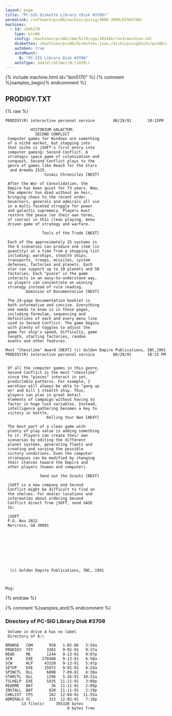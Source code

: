 ```yaml
---
layout: page
title: "PC-SIG Diskette Library (Disk #3708)"
permalink: /software/pcx86/sw/misc/pcsig/3000-3999/DISK3708/
machines:
  - id: ibm5170
    type: pcx86
    config: /machines/pcx86/ibm/5170/cga/1024kb/rev3/machine.xml
    diskettes: /machines/pcx86/diskettes.json,/disks/pcsigdisks/pcx86/diskettes.json
    autoGen: true
    autoMount:
      B: "PC-SIG Library Disk #3708"
    autoType: $date\r$time\rB:\rDIR\r
---
```


{% include machine.html id="ibm5170" %}
{% comment %}samples_begin{% endcomment %}

## PRODIGY.TXT

{% raw %}
```
PRODIGY(R) interactive personal service        08/29/91       10:15PM
  
           HISTORIUM GALACTUM: 
             SECOND CONFLICT 
 Computer games for Windows are something 
 of a niche market, but stepping into 
 that niche is jSOFT's first entry into 
 computer gaming: Second Conflict. A 
 strategic space game of colonization and 
 conquest, Second Conflict plays to the 
 genre of games like Reach for the Stars 
  and Armada 2525. 
                 Cosmic Chronicles [NEXT] 
  
 After the War of Consolidation, the 
 Empire has been quiet for 73 years. Now, 
 the emperor has died without an heir, 
 bringing chaos to the recent order. 
 Governors, generals and admirals all vie 
 in a multi-faceted struggle for power 
 and galactic supremacy. Players must 
 restore the peace (on their own terms, 
 of course) in this clean playing, menu 
 driven game of strategy and warfare. 
  
                Tools of the Trade [NEXT] 
  
 Each of the approximately 25 systems in 
 the 6 scenarios can produce one item (in 
 quantity) at a time from a shopping list 
 including: warships, stealth ships, 
 transports, troops, missiles, system 
 defenses, factories and planets. Each 
 star can support up to 10 planets and 50 
 factories. Each "piece" in the game 
 interacts in an easy-to-understand way, 
 so players can concentrate on winning 
 strategy instead of rule reading. 
         Dominion of Documentation [NEXT] 
  
 The 24-page documentation booklet is 
 both informative and concise. Everything 
 one needs to know is in those pages, 
 including formulae, sequencing and 
 definitions of each and every menu line 
 used in Second Conflict. The game begins 
 with plenty of toggles to adjust the 
 game for ship's speed, difficulty, game 
 length, starting factories, random 
 events and other features. 
  
Most "Chesslike" Award [NEXT] (c) Golden Empire Publications, INC,1991
PRODIGY(R) interactive personal service        08/29/91       10:15 PM 
  
  
 Of all the computer games in this genre, 
 Second Conflict is the most "chesslike" 
 since the "pieces" interact in set, 
 predictable patterns. For example, 2 
 warships will always be able to "gang up 
 on" and kill 1 stealth ship. Thus, 
 players can plan in great detail 
 elements of campaign without having to 
 factor in huge luck variables. Instead, 
 intelligence gathering becomes a key to 
 victory in battle. 
                  Rolling Your Own [NEXT] 
  
 The best part of a clean game with 
 plenty of play value is adding something 
 to it. Players can create their own 
 scenarios by editing the different 
 planet systems, generating fleets and 
 creating and varying the possible 
 victory conditions. Even the computer 
 strategies can be modified by changing 
 their stances toward the Empire and 
 other players (human and computer). 
  
               Send out the Scouts [NEXT] 
  
 jSOFT is a new company and Second 
 Conflict might be difficult to find on 
 the shelves. For dealer locations and
 information about ordering Second
 Conflict direct from jSOFT, send SASE
 to:

 jSOFT
 P.O. Box 2822
 Norcross, GA 30091
  
  
  
  
  
  
  
  
  
  (c) Golden Empire Publications, INC, 1991 
 


Msg: 
```
{% endraw %}

{% comment %}samples_end{% endcomment %}

### Directory of PC-SIG Library Disk #3708

     Volume in drive A has no label
     Directory of A:\

    BROWSE   COM       958   1-02-86   3:54a
    PRODIGY  TXT      3302   9-02-91   9:37a
    READ     ME       1244   9-13-91   9:07p
    SCW      EXE    276480   9-13-91   6:58a
    SCW      HLP     43320   9-13-91   5:47p
    SETUP    EXE     15872   9-01-91   8:24a
    SPINCTL  DLL      6080   7-09-91   6:38a
    STARCTL  DLL      1296   5-26-91  10:31a
    TSLHELP  EXE      5435  11-11-91   3:00p
    README   BAT        36  11-11-91   2:09p
    INSTALL  BAT       828  11-11-91   2:19p
    CHKLIST  CPS       162  12-04-91  11:55a
    ADMIRALS SC        315  12-02-91   7:10p
           13 file(s)     355328 bytes
                               0 bytes free

